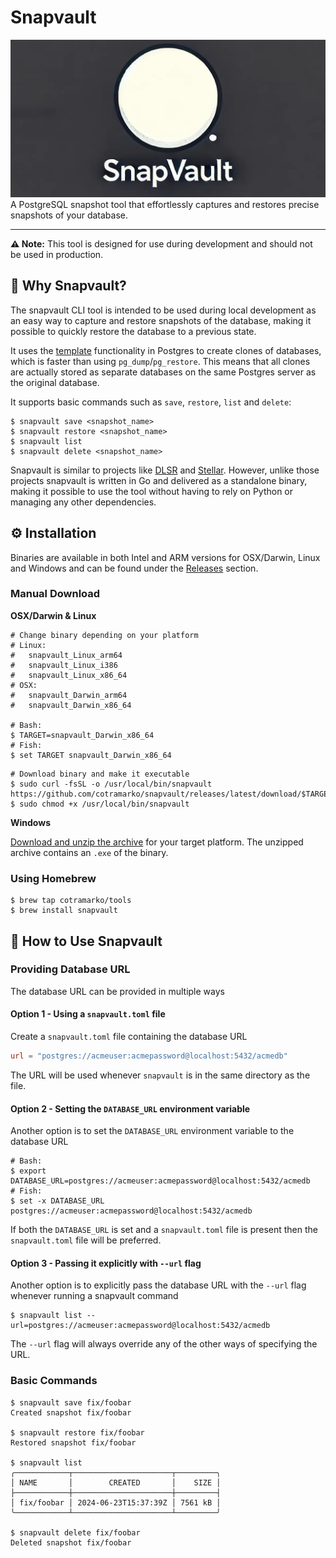 # Snapvault 
![snapvault](snapvault.webp)
A PostgreSQL snapshot tool that effortlessly captures and restores precise snapshots of your database.
___
**⚠️ Note:** This tool is designed for use during development and should not be used in production.
## 📸 Why Snapvault?
The snapvault CLI tool is intended to be used during local development as an easy way to capture and restore snapshots of the database, making it possible to quickly restore the database to a previous state. 

It uses the [template](https://www.postgresql.org/docs/current/manage-ag-templatedbs.html) functionality in Postgres to create clones of databases, which is faster than using `pg_dump`/`pg_restore`. This means that all clones are actually stored as separate databases on the same Postgres server as the original database.

It supports basic commands such as `save`, `restore`, `list` and `delete`:

```shell
$ snapvault save <snapshot_name> 
$ snapvault restore <snapshot_name>
$ snapvault list
$ snapvault delete <snapshot_name>
```

Snapvault is similar to projects like [DLSR](https://github.com/mixxorz/DSLR) and [Stellar](https://github.com/fastmonkeys/stellar). However, unlike those projects snapvault is written in Go and delivered as a standalone binary, making it possible to use the tool without having to rely on Python or managing any other dependencies.  

## ⚙️ Installation
Binaries are available in both Intel and ARM versions for OSX/Darwin, Linux and Windows and can be found under the [Releases](https://github.com/cotramarko/snapvault/releases) section.

### Manual Download

**OSX/Darwin & Linux**
```shell
# Change binary depending on your platform
# Linux: 
#   snapvault_Linux_arm64
#   snapvault_Linux_i386
#   snapvault_Linux_x86_64
# OSX:
#   snapvault_Darwin_arm64
#   snapvault_Darwin_x86_64

# Bash:
$ TARGET=snapvault_Darwin_x86_64
# Fish:
$ set TARGET snapvault_Darwin_x86_64
```
```shell
# Download binary and make it executable
$ sudo curl -fsSL -o /usr/local/bin/snapvault https://github.com/cotramarko/snapvault/releases/latest/download/$TARGET
$ sudo chmod +x /usr/local/bin/snapvault
```

**Windows**

[Download and unzip the archive](https://github.com/cotramarko/snapvault/releases) for your target platform. The unzipped archive contains an `.exe` of the binary.  

### Using Homebrew
```shell
$ brew tap cotramarko/tools
$ brew install snapvault
```

## 🔧 How to Use Snapvault

### Providing Database URL
The database URL can be provided in multiple ways

#### Option 1 - Using a `snapvault.toml` file
Create a `snapvault.toml` file containing the database URL 
```toml
url = "postgres://acmeuser:acmepassword@localhost:5432/acmedb"
```
The URL will be used whenever `snapvault` is in the same directory as the file.

#### Option 2 - Setting the `DATABASE_URL` environment variable
Another option is to set the `DATABASE_URL` environment variable to the database URL
```shell
# Bash:
$ export DATABASE_URL=postgres://acmeuser:acmepassword@localhost:5432/acmedb
# Fish:
$ set -x DATABASE_URL postgres://acmeuser:acmepassword@localhost:5432/acmedb
```
If both the `DATABASE_URL` is set and a `snapvault.toml` file is present then the `snapvault.toml` file will be preferred.   

#### Option 3 - Passing it explicitly with `--url` flag
Another option is to explicitly pass the database URL with the `--url` flag whenever running a snapvault command
```shell
$ snapvault list --url=postgres://acmeuser:acmepassword@localhost:5432/acmedb
```
The `--url` flag will always override any of the other ways of specifying the URL.

### Basic Commands
```shell
$ snapvault save fix/foobar
Created snapshot fix/foobar

$ snapvault restore fix/foobar
Restored snapshot fix/foobar

$ snapvault list
╭────────────┬──────────────────────┬─────────╮
│ NAME       │        CREATED       │    SIZE │
├────────────┼──────────────────────┼─────────┤
│ fix/foobar │ 2024-06-23T15:37:39Z │ 7561 kB │
╰────────────┴──────────────────────┴─────────╯

$ snapvault delete fix/foobar
Deleted snapshot fix/foobar
```
